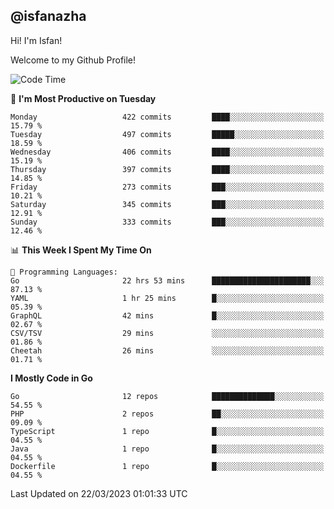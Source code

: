 ## @isfanazha

Hi! I'm Isfan!

Welcome to my Github Profile!

<!--START_SECTION:waka-->
![Code Time](http://img.shields.io/badge/Code%20Time-2%2C458%20hrs%208%20mins-blue)

📅 **I'm Most Productive on Tuesday** 

```text
Monday                   422 commits         ████░░░░░░░░░░░░░░░░░░░░░   15.79 % 
Tuesday                  497 commits         █████░░░░░░░░░░░░░░░░░░░░   18.59 % 
Wednesday                406 commits         ████░░░░░░░░░░░░░░░░░░░░░   15.19 % 
Thursday                 397 commits         ████░░░░░░░░░░░░░░░░░░░░░   14.85 % 
Friday                   273 commits         ███░░░░░░░░░░░░░░░░░░░░░░   10.21 % 
Saturday                 345 commits         ███░░░░░░░░░░░░░░░░░░░░░░   12.91 % 
Sunday                   333 commits         ███░░░░░░░░░░░░░░░░░░░░░░   12.46 % 
```


📊 **This Week I Spent My Time On** 

```text
💬 Programming Languages: 
Go                       22 hrs 53 mins      ██████████████████████░░░   87.13 % 
YAML                     1 hr 25 mins        █░░░░░░░░░░░░░░░░░░░░░░░░   05.39 % 
GraphQL                  42 mins             █░░░░░░░░░░░░░░░░░░░░░░░░   02.67 % 
CSV/TSV                  29 mins             ░░░░░░░░░░░░░░░░░░░░░░░░░   01.86 % 
Cheetah                  26 mins             ░░░░░░░░░░░░░░░░░░░░░░░░░   01.71 % 
```

**I Mostly Code in Go** 

```text
Go                       12 repos            ██████████████░░░░░░░░░░░   54.55 % 
PHP                      2 repos             ██░░░░░░░░░░░░░░░░░░░░░░░   09.09 % 
TypeScript               1 repo              █░░░░░░░░░░░░░░░░░░░░░░░░   04.55 % 
Java                     1 repo              █░░░░░░░░░░░░░░░░░░░░░░░░   04.55 % 
Dockerfile               1 repo              █░░░░░░░░░░░░░░░░░░░░░░░░   04.55 % 
```




 Last Updated on 22/03/2023 01:01:33 UTC
<!--END_SECTION:waka-->

<!--
**isfanazha/isfanazha** is a ✨ _special_ ✨ repository because its `README.md` (this file) appears on your GitHub profile.

Here are some ideas to get you started:

- 🔭 I’m currently working on ...
- 🌱 I’m currently learning ...
- 👯 I’m looking to collaborate on ...
- 🤔 I’m looking for help with ...
- 💬 Ask me about ...
- 📫 How to reach me: ...
- 😄 Pronouns: ...
- ⚡ Fun fact: ...
-->

